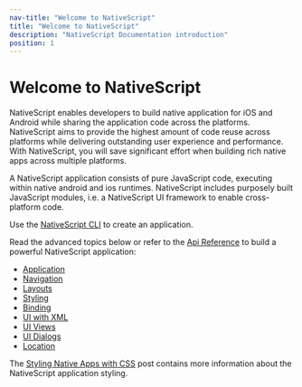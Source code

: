 ```yaml
---
nav-title: "Welcome to NativeScript"
title: "Welcome to NativeScript"
description: "NativeScript Documentation introduction"
position: 1
---
```


# Welcome to NativeScript

NativeScript enables developers to build native application for iOS and Android while sharing the application code across the platforms. NativeScript aims to provide the highest amount of code reuse across platforms while delivering outstanding user experience and performance. With NativeScript, you will save significant effort when building rich native apps across multiple platforms.

A NativeScript application consists of pure JavaScript code, executing within native android and ios runtimes. NativeScript includes purposely built JavaScript modules, i.e. a NativeScript UI framework to enable cross-platform code.

Use the [NativeScript CLI](http://www.telerik.com/forums/using-the-cli-to-build-a-nativescript-application-f3de79aa6c37) to create an application.

Read the advanced topics below or refer to the [Api Reference](ApiReference/) to build a powerful NativeScript application:

- [Application](application-management.md)
- [Navigation](navigation.md)
- [Layouts](layouts.md)
- [Styling](styling.md)
- [Binding](bindings.md)
- [UI with XML](ui-with-xml.md)
- [UI Views](ui-views.md)
- [UI Dialogs](ui-dialogs.md)
- [Location](location.md)

The [Styling Native Apps with CSS](http://developer.telerik.com/featured/styling-native-apps-css/) post contains more information about the NativeScript application styling.
